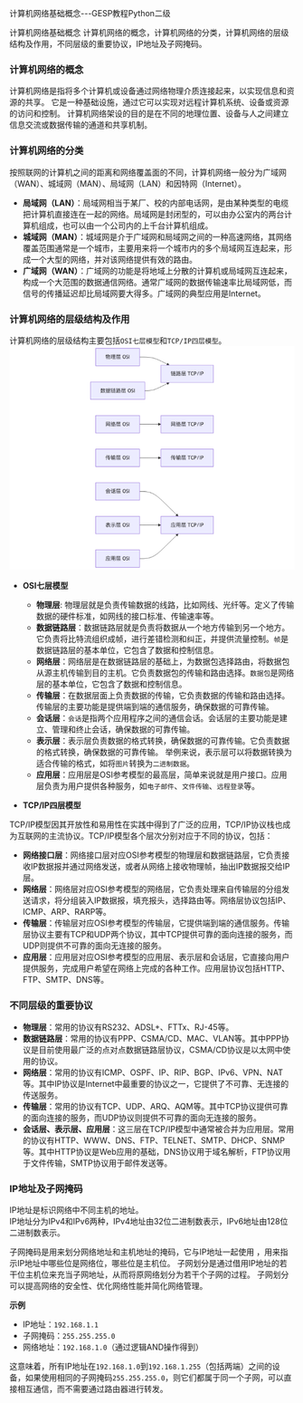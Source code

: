 
计算机网络基础概念---GESP教程Python二级

计算机网络基础概念
计算机网络的概念，计算机网络的分类，计算机网络的层级结构及作用，不同层级的重要协议，IP地址及子网掩码。

### 计算机网络的概念

计算机网络是指将多个计算机或设备通过网络物理介质连接起来，以实现信息和资源的共享。
它是一种基础设施，通过它可以实现对远程计算机系统、设备或资源的访问和控制。
计算机网络架设的目的是在不同的地理位置、设备与人之间建立信息交流或数据传输的通道和共享机制。

### 计算机网络的分类

按照联网的计算机之间的距离和网络覆盖面的不同，计算机网络一般分为广域网（WAN）、城域网（MAN）、局域网（LAN）和因特网（Internet）。

* **局域网（LAN）**：局域网相当于某厂、校的内部电话网，是由某种类型的电缆把计算机直接连在一起的网络。局域网是封闭型的，可以由办公室内的两台计算机组成，也可以由一个公司内的上千台计算机组成。
* **城域网（MAN）**：城域网是介于广域网和局域网之间的一种高速网络，其网络覆盖范围通常是一个城市，主要用来将一个城市内的多个局域网互连起来，形成一个大型的网络，并对该网络提供有效的路由。
* **广域网（WAN）**：广域网的功能是将地域上分散的计算机或局域网互连起来，构成一个大范围的数据通信网络。通常广域网的数据传输速率比局域网低，而信号的传播延迟却比局域网要大得多。广域网的典型应用是Internet。

### 计算机网络的层级结构及作用

计算机网络的层级结构主要包括``OSI七层模型``和``TCP/IP四层模型``。
![level2_202409_1](images/network_1.png)

* **OSI七层模型**

  * **物理层**: 物理层就是负责传输数据的线路，比如网线、光纤等。定义了传输数据的硬件标准，如网线的接口标准、传输速率等。
  * **数据链路层**：数据链路层就是负责将数据从一个地方传输到另一个地方。它负责将比特流组织成帧，进行差错检测和纠正，并提供流量控制。``帧``是数据链路层的基本单位，它包含了数据和控制信息。
  * **网络层**：网络层是在数据链路层的基础上，为数据包选择路由，将数据包从源主机传输到目的主机。它负责数据包的传输和路由选择。``数据包``是网络层的基本单位，它包含了数据和控制信息。
  * **传输层**：在数据层面上负责数据的传输，它负责数据的传输和路由选择。传输层的主要功能是提供端到端的通信服务，确保数据的可靠传输。
  * **会话层**：``会话``是指两个应用程序之间的通信会话。会话层的主要功能是建立、管理和终止会话，确保数据的可靠传输。
  * **表示层**：表示层负责数据的格式转换，确保数据的可靠传输。它负责数据的格式转换，确保数据的可靠传输。
  举例来说，表示层可以将数据转换为适合传输的格式，如将``图片``转换为``二进制数据``。
  * **应用层**：应用层是OSI参考模型的最高层，简单来说就是用户接口。应用层负责为用户提供各种服务，如``电子邮件``、``文件传输``、``远程登录``等。

* **TCP/IP四层模型**

TCP/IP模型因其开放性和易用性在实践中得到了广泛的应用，TCP/IP协议栈也成为互联网的主流协议。TCP/IP模型各个层次分别对应于不同的协议，包括：

* **网络接口层**：网络接口层对应OSI参考模型的物理层和数据链路层，它负责接收IP数据报并通过网络发送，或者从网络上接收物理帧，抽出IP数据报交给IP层。
* **网络层**：网络层对应OSI参考模型的网络层，它负责处理来自传输层的分组发送请求，将分组装入IP数据报，填充报头，选择路由等。网络层协议包括IP、ICMP、ARP、RARP等。
* **传输层**：传输层对应OSI参考模型的传输层，它提供端到端的通信服务。传输层协议主要有TCP和UDP两个协议，其中TCP提供可靠的面向连接的服务，而UDP则提供不可靠的面向无连接的服务。
* **应用层**：应用层对应OSI参考模型的应用层、表示层和会话层，它直接向用户提供服务，完成用户希望在网络上完成的各种工作。应用层协议包括HTTP、FTP、SMTP、DNS等。

### 不同层级的重要协议

* **物理层**：常用的协议有RS232、ADSL+、FTTx、RJ-45等。
* **数据链路层**：常用的协议有PPP、CSMA/CD、MAC、VLAN等。其中PPP协议是目前使用最广泛的点对点数据链路层协议，CSMA/CD协议是以太网中使用的协议。
* **网络层**：常用的协议有ICMP、OSPF、IP、RIP、BGP、IPv6、VPN、NAT等。其中IP协议是Internet中最重要的协议之一，它提供了不可靠、无连接的传送服务。
* **传输层**：常用的协议有TCP、UDP、ARQ、AQM等。其中TCP协议提供可靠的面向连接的服务，而UDP协议则提供不可靠的面向无连接的服务。
* **会话层、表示层、应用层**：这三层在TCP/IP模型中通常被合并为应用层。常用的协议有HTTP、WWW、DNS、FTP、TELNET、SMTP、DHCP、SNMP等。其中HTTP协议是Web应用的基础，DNS协议用于域名解析，FTP协议用于文件传输，SMTP协议用于邮件发送等。

### IP地址及子网掩码

IP地址是标识网络中不同主机的地址。  
IP地址分为IPv4和IPv6两种，IPv4地址由32位二进制数表示，IPv6地址由128位二进制数表示。  

子网掩码是用来划分网络地址和主机地址的掩码，它与IP地址一起使用 ，用来指示IP地址中哪些位是网络位，哪些位是主机位。
子网划分是通过借用IP地址的若干位主机位来充当子网地址，从而将原网络划分为若干个子网的过程。
子网划分可以提高网络的安全性、优化网络性能并简化网络管理。

**示例**

* IP地址：`192.168.1.1`
* 子网掩码：`255.255.255.0`
* 网络地址：`192.168.1.0`（通过逻辑AND操作得到）

这意味着，所有IP地址在`192.168.1.0`到`192.168.1.255`（包括两端）之间的设备，如果使用相同的子网掩码`255.255.255.0`，则它们都属于同一个子网，可以直接相互通信，而不需要通过路由器进行转发。
